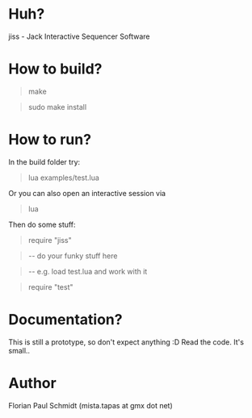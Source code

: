 # Huh?

jiss - Jack Interactive Sequencer Software


# How to build?

> make

> sudo make install

# How to run?

In the build folder try:

> lua examples/test.lua

Or you can also open an interactive session via

> lua

Then do some stuff:

> require "jiss"

> -- do your funky stuff here

> -- e.g. load test.lua and work with it

> require "test"

# Documentation?

This is still a prototype, so don't expect anything :D Read the code. It's small..


# Author

Florian Paul Schmidt (mista.tapas at gmx dot net)

